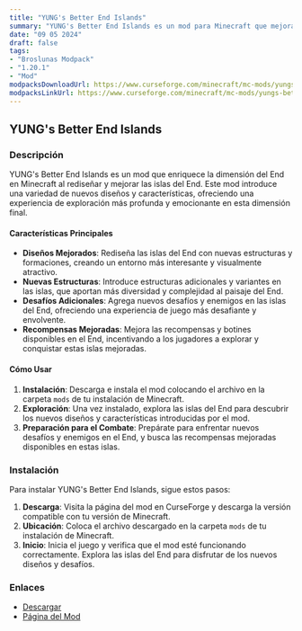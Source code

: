 ```yaml
---
title: "YUNG's Better End Islands"
summary: "YUNG's Better End Islands es un mod para Minecraft que mejora las islas del End, introduciendo nuevos diseños y características que hacen que la dimensión del End sea más variada y desafiante, ofreciendo una experiencia de exploración más rica y completa."
date: "09 05 2024"
draft: false
tags:
- "Broslunas Modpack"
- "1.20.1"
- "Mod"
modpacksDownloadUrl: https://www.curseforge.com/minecraft/mc-mods/yungs-better-end-islands/files/all?page=1&pageSize=20&version=1.20.1&gameVersionTypeId=1
modpacksLinkUrl: https://www.curseforge.com/minecraft/mc-mods/yungs-better-end-islands
---
```


## YUNG's Better End Islands

### Descripción

YUNG's Better End Islands es un mod que enriquece la dimensión del End en Minecraft al rediseñar y mejorar las islas del End. Este mod introduce una variedad de nuevos diseños y características, ofreciendo una experiencia de exploración más profunda y emocionante en esta dimensión final.

#### Características Principales

- **Diseños Mejorados**: Rediseña las islas del End con nuevas estructuras y formaciones, creando un entorno más interesante y visualmente atractivo.
- **Nuevas Estructuras**: Introduce estructuras adicionales y variantes en las islas, que aportan más diversidad y complejidad al paisaje del End.
- **Desafíos Adicionales**: Agrega nuevos desafíos y enemigos en las islas del End, ofreciendo una experiencia de juego más desafiante y envolvente.
- **Recompensas Mejoradas**: Mejora las recompensas y botines disponibles en el End, incentivando a los jugadores a explorar y conquistar estas islas mejoradas.

#### Cómo Usar

1. **Instalación**: Descarga e instala el mod colocando el archivo en la carpeta `mods` de tu instalación de Minecraft.
2. **Exploración**: Una vez instalado, explora las islas del End para descubrir los nuevos diseños y características introducidas por el mod.
3. **Preparación para el Combate**: Prepárate para enfrentar nuevos desafíos y enemigos en el End, y busca las recompensas mejoradas disponibles en estas islas.

### Instalación

Para instalar YUNG's Better End Islands, sigue estos pasos:

1. **Descarga**: Visita la página del mod en CurseForge y descarga la versión compatible con tu versión de Minecraft.
2. **Ubicación**: Coloca el archivo descargado en la carpeta `mods` de tu instalación de Minecraft.
3. **Inicio**: Inicia el juego y verifica que el mod esté funcionando correctamente. Explora las islas del End para disfrutar de los nuevos diseños y desafíos.

### Enlaces

- [Descargar](https://www.curseforge.com/minecraft/mc-mods/yungs-better-end-islands/files/all?page=1&pageSize=20&version=1.20.1&gameVersionTypeId=1)
- [Página del Mod](https://www.curseforge.com/minecraft/mc-mods/yungs-better-end-islands)
